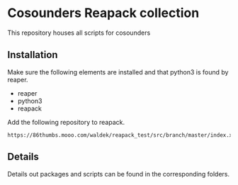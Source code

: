 # Cosounders Reapack collection

This repository houses all scripts for cosounders

## Installation

Make sure the following elements are installed and that python3 is found by reaper.

* reaper
* python3
* reapack 

Add the following repository to reapack.

```
https://86thumbs.mooo.com/waldek/reapack_test/src/branch/master/index.xml
```

## Details

Details out packages and scripts can be found in the corresponding folders.
